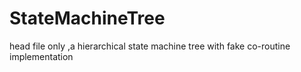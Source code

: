 # StateMachineTree
head file only ,a hierarchical state machine tree with fake co-routine implementation
